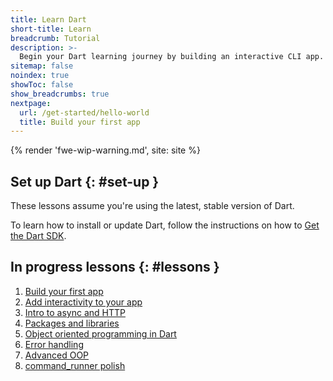 ```yaml
---
title: Learn Dart
short-title: Learn
breadcrumb: Tutorial
description: >-
  Begin your Dart learning journey by building an interactive CLI app.
sitemap: false
noindex: true
showToc: false
show_breadcrumbs: true
nextpage:
  url: /get-started/hello-world
  title: Build your first app
---
```


{% render 'fwe-wip-warning.md', site: site %}

## Set up Dart {: #set-up }

These lessons assume you're using the latest, stable version of Dart.

To learn how to install or update Dart,
follow the instructions on how to [Get the Dart SDK][].

[Get the Dart SDK]: /get-dart

## In progress lessons {: #lessons }

1. [Build your first app](/get-started/hello-world)
2. [Add interactivity to your app](/get-started/add-commands)
3. [Intro to async and HTTP](/get-started/async)
4. [Packages and libraries](/get-started/packages-libs)
5. [Object oriented programming in Dart](/get-started/oop-dart)
6. [Error handling](/get-started/error-handling)
7. [Advanced OOP](/get-started/advanced-oop)
8. [command_runner polish](/get-started/command-runner-polish)
